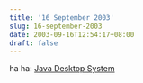 ```yaml
---
title: '16 September 2003'
slug: 16-september-2003
date: 2003-09-16T12:54:17+08:00
draft: false
---
```


ha ha: [Java Desktop
System](http://www.theregister.co.uk/content/53/32843.html)
